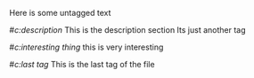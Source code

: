 Here is some untagged text

#*c:description*
This is the description section
Its just another tag

#*c:interesting thing*
this is very interesting

#*c:last tag*
This is the last tag of the file
